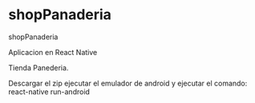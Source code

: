 # shopPanaderia
shopPanaderia

Aplicacion en React Native

Tienda Panederia.

Descargar el zip ejecutar el emulador de android y ejecutar el comando:
react-native run-android
